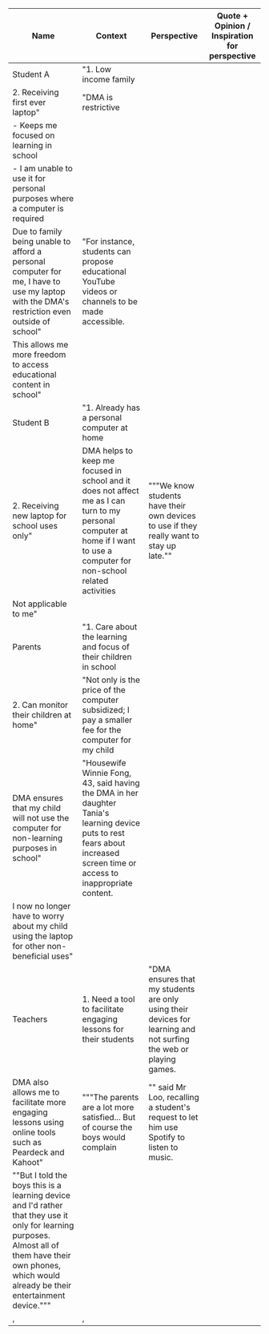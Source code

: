 |Name|Context|Perspective|Quote + Opinion / Inspiration for perspective|
|---|---|---|---|
|Student A|"1. Low income family|
|2. Receiving first ever laptop"|"DMA is restrictive|
|- Keeps me focused on learning in school|
|- I am unable to use it for personal purposes where a computer is required|
|Due to family being unable to afford a personal computer for me, I have to use my laptop with the DMA's restriction even outside of school"|"For instance, students can propose educational YouTube videos or channels to be made accessible.|
|This allows me more freedom to access educational content in school"|
|Student B|"1. Already has a personal computer at home|
|2. Receiving new laptop for school uses only"|DMA helps to keep me focused in school and it does not affect me as I can turn to my personal computer at home if I want to use a computer for non-school related activities|"""We know students have their own devices to use if they really want to stay up late.""|
|Not applicable to me"|
|Parents|"1. Care about the learning and focus of their children in school|
|2. Can monitor their children at home"|"Not only is the price of the computer subsidized; I pay a smaller fee for the computer for my child|
|DMA ensures that my child will not use the computer for non-learning purposes in school"|"Housewife Winnie Fong, 43, said having the DMA in her daughter Tania's learning device puts to rest fears about increased screen time or access to inappropriate content.|
|I now no longer have to worry about my child using the laptop for other non-beneficial uses"|
|Teachers|1. Need a tool to facilitate engaging lessons for their students|"DMA ensures that my students are only using their devices for learning and not surfing the web or playing games.|
|DMA also allows me to facilitate more engaging lessons using online tools such as Peardeck and Kahoot"|"""The parents are a lot more satisfied... But of course the boys would complain|"" said Mr Loo, recalling a student's request to let him use Spotify to listen to music.|
|""But I told the boys this is a learning device and I'd rather that they use it only for learning purposes. Almost all of them have their own phones, which would already be their entertainment device."""|
|,|,|